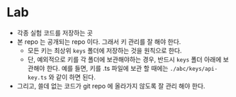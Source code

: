 # Lab

* 각종 실험 코드를 저장하는 곳
* 본 repo 는 공개되는 repo 이다. 그래서 키 관리를 잘 해야 한다.
  * 모든 키는 최상위 `keys` 폴더에 저장하는 것을 원칙으로 한다.
  * 단, 예외적으로 키를 각 폴더에 보관해야하는 경우, 반드시 `keys` 폴더 아래에 보관해야 한다.
    예를 들면, 키를 .ts 파일에 보관 할 때에는 `./abc/keys/api-key.ts` 와 같이 하면 된다.
* 그리고, 쓸데 없는 코드가 git repo 에 올라가지 않도록 잘 관리 해야 한다.



